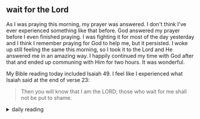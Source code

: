 ## wait for the Lord

As I was praying this morning, my prayer was answered. I don't think I've ever experienced something like that before. God answered my prayer before I even finished praying. I was fighting it for most of the day yesterday and I think I remember praying for God to help me, but it persisted. I woke up still feeling the same this morning, so I took it to the Lord and He answered me in an amazing way. I happily continued my time with God after that and ended up communing with Him for two hours. It was wonderful.

My Bible reading today included Isaiah 49. I feel like I experienced what Isaiah said at the end of verse 23:

> Then you will know that I am the LORD; those who wait for me shall not be put to shame.

<details markdown="1">
<summary>daily reading</summary>

| {{ page.date | date: "%B %-d, %Y" }} |
| :-------------: |
| [Deut. 22; Ps. 110–111; Isa. 49; Rev. 19]({% post_url 2024-12-03-Bible-year-1 %}) |
| [WCF 21; WLC 140-145; WSC 76-78]({% post_url 2024-11-27-westminster-month-1 %}) |
| [The Athanasian Creed](https://threeforms.org/the-athanasian-creed/) |

</details>